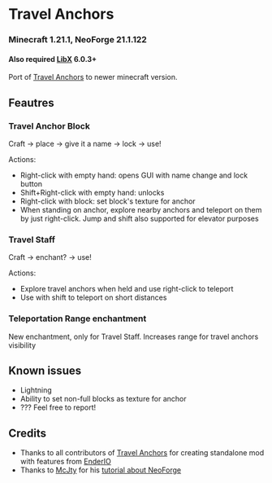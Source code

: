 
# Travel Anchors
### Minecraft 1.21.1, NeoForge 21.1.122
#### Also required [LibX](https://www.curseforge.com/minecraft/mc-mods/libx) 6.0.3+

Port of [Travel Anchors](https://www.curseforge.com/minecraft/mc-mods/travel-anchors) to newer minecraft version.

## Feautres

### Travel Anchor Block
Craft -> place -> give it a name -> lock -> use!

Actions:
* Right-click with empty hand: opens GUI with name change and lock button
* Shift+Right-click with empty hand: unlocks
* Right-click with block: set block's texture for anchor
* When standing on anchor, explore nearby anchors and teleport on them by just right-click. Jump and shift also supported for elevator purposes

### Travel Staff
Craft -> enchant? -> use!

Actions:
* Explore travel anchors when held and use right-click to teleport
* Use with shift to teleport on short distances

### Teleportation Range enchantment

New enchantment, only for Travel Staff. Increases range for travel anchors visibility

## Known issues
* Lightning
* Ability to set non-full blocks as texture for anchor
* ??? Feel free to report!

## Credits

* Thanks to all contributors of [Travel Anchors](https://github.com/castcrafter/travel_anchors) for creating standalone mod with features from [EnderIO](https://github.com/Team-EnderIO/EnderIO)
* Thanks to [McJty](https://github.com/mcjtymods) for his [tutorial about NeoForge](https://www.mcjty.eu/docs/1.20.4_neo/ep1) 